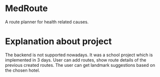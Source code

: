 # MedRoute
A route planner for health related causes.

# Explanation about project 
The backend is not supported nowadays. It was a school project which is implemented in 3 days. User can add routes, show route details of the previous created routes. The user can get landmark suggestions based on the chosen hotel. 
